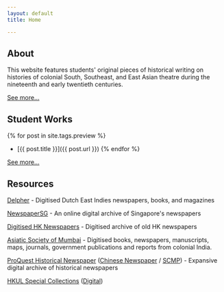```yaml
---
layout: default
title: Home

---
```


## About

This website features students' original pieces of historical writing on histories of colonial South, Southeast, and East Asian theatre during the nineteenth and early twentieth centuries.

[See more...](/about)


## Student Works

{% for post in site.tags.preview %}
-  [{{ post.title }}]({{ post.url }})
{% endfor %}

[See more...](/studentworks) 


## Resources

[Delpher](https://www.delpher.nl/) - Digitised Dutch East Indies newspapers, books, and magazines

[NewspaperSG](https://eresources.nlb.gov.sg/newspapers/) - An online digital archive of Singapore's newspapers

[Digitised HK Newspapers](https://eresources.nlb.gov.sg/newspapers/) - Digitised archive of old HK newspapers

[Asiatic Society of Mumbai](https://www.granthsanjeevani.com/jspui/) - Digitised books, newspapers, manuscripts, maps, journals, government publications and reports from colonial India.

[ProQuest Historical Newspaper](https://about.proquest.com/products-services/pq-hist-news.html) ([Chinese Newspaper](https://search-proquest-com.eproxy.lib.hku.hk/hnpchinesecollection/news/fromDatabasesLayer/databases) / [SCMP](https://search-proquest-com.eproxy.lib.hku.hk/hnpsouthchinamorningpost/databases?accountid=14548)) - Expansive digital archive of historical newspapers

[HKUL Special Collections](https://lib.hku.hk/hkspc/collections.html) ([Digital](https://lib.hku.hk/hkspc/HK-Studies.html))

